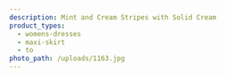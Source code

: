 ```yaml
---
description: Mint and Cream Stripes with Solid Cream
product_types:
  - womens-dresses
  - maxi-skirt
  - to
photo_path: /uploads/1163.jpg
---
```

